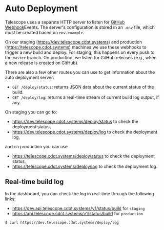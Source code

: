 # Auto Deployment

Telescope uses a separate HTTP server to listen for
[GitHub Webhook](https://developer.github.com/webhooks/)Events. The server's
configuration is stored in an `.env` file, which must be created based on
`env.example`.

On our staging (https://dev.telescope.cdot.systems) and production
(https://telescope.cdot.systems) machines we use these webhooks to trigger a new
build and deploy. For staging, this happens on every push to the `master`
branch. On production, we listen for GitHub releases (e.g., when a new release
is created on GitHub).

There are also a few other routes you can use to get information about the
auto deployment server:

- `GET /deploy/status`: returns JSON data about the current status of the build.
- `GET /deploy/log`: returns a real-time stream of current build log output, if any.

On staging you can go to:

- https://dev.telescope.cdot.systems/deploy/status to check the deployment status,
- https://dev.telescope.cdot.systems/deploy/log to check the deployment log,

and on production you can use

- https://telescope.cdot.systems/deploy/status to check the deployment status,
- https://telescope.cdot.systems/deploy/log to check the deployment log.

## Real-time build log

In the dashboard, you can check the log in real-time through the following links:

- https://dev.api.telescope.cdot.systems/v1/status/build for `staging`
- https://api.telescope.cdot.systems/v1/status/build for `production`

```
$ curl https://dev.telescope.cdot.systems/deploy/log
```
